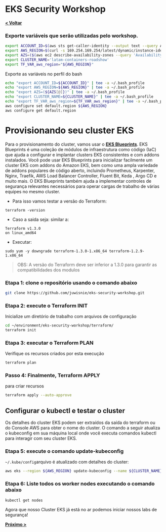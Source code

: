 # EKS Security Workshop

[**< Voltar**](./1-Prepare.md)

### Exporte variáveis ​​que serão utilizadas pelo workshop. 

```bash
export ACCOUNT_ID=$(aws sts get-caller-identity --output text --query Account)
export AWS_REGION=$(curl -s 169.254.169.254/latest/dynamic/instance-identity/document | jq -r '.region')
export AZS=($(aws ec2 describe-availability-zones --query 'AvailabilityZones[].ZoneName' --output text --region $AWS_REGION))
export CLUSTER_NAME='latam-containers-roadshow'
export TF_VAR_aws_region="${AWS_REGION}"
```

Exporte as variáveis no perfil do bash

```bash
echo "export ACCOUNT_ID=${ACCOUNT_ID}" | tee -a ~/.bash_profile
echo "export AWS_REGION=${AWS_REGION}" | tee -a ~/.bash_profile
echo "export AZS=(${AZS[@]})" | tee -a ~/.bash_profile
echo "export CLUSTER_NAME=${CLUSTER_NAME}" | tee -a ~/.bash_profile
echo "export TF_VAR_aws_region=${TF_VAR_aws_region}" | tee -a ~/.bash_profile
aws configure set default.region ${AWS_REGION}
aws configure get default.region
```

# Provisionando seu cluster EKS

Para o provisionamento do cluster, vamos usar o [**EKS Blueprints**](https://aws.amazon.com/blogs/containers/bootstrapping-clusters-with-eks-blueprints/). EKS Blueprints é uma coleção de módulos de infraestrutura como código (IaC) que ajuda a configurar e implantar clusters EKS consistentes e com addons instalados. Você pode usar EKS Blueprints para inicializar facilmente um cluster EKS com addons do Amazon EKS, bem como uma ampla variedade de addons populares de código aberto, incluindo Prometheus, Karpenter, Nginx, Traefik, AWS Load Balancer Controller, Fluent Bit, Keda , Argo CD e muito mais. O EKS Blueprints também ajuda a implementar controles de segurança relevantes necessários para operar cargas de trabalho de várias equipes no mesmo cluster.

* Para isso vamos testar a versão do Terraform:

``` 
terraform -version
```

* Caso a saida seja: similar a:
```
Terraform v1.3.0
on linux_amd64
```

* Executar:

```
sudo yum -y downgrade terraform-1.3.0-1.x86_64 terraform-1.2.9-1.x86_64
```
> OBS: A versão do Terraform deve ser inferior a 1.3.0 para garantir as compatibilidades dos modulos

### Etapa 1: clone o repositório usando o comando abaixo

```bash
git clone https://github.com/juwisnie/eks-security-workshop.git
```

### Etapa 2: execute o Terraform INIT

Inicialize um diretório de trabalho com arquivos de configuração

```bash
cd ~/environment/eks-security-workshop/terraform/
terraform init
```

### Etapa 3: executar o Terraform PLAN

Verifique os recursos criados por esta execução

```bash
terraform plan
```

### Passo 4: Finalmente, Terraform APPLY

para criar recursos

```bash
terraform apply --auto-approve
```

## Configurar o kubectl e testar o cluster

Os detalhes do cluster EKS podem ser extraídos da saída do terraform ou do Console AWS para obter o nome do cluster. O comando a seguir atualiza o kubeconfig em sua máquina local onde você executa comandos kubectl para interagir com seu cluster EKS.

### Etapa 5: execute o comando update-kubeconfig

`~/.kube/config`arquivo é atualizado com detalhes do cluster:

```bash
aws eks --region ${AWS_REGION} update-kubeconfig --name ${CLUSTER_NAME}
```

### Etapa 6: Liste todos os worker nodes executando o comando abaixo

```bash
kubectl get nodes
```
Agora que nosso Cluster EKS já está no ar podemos iniciar nossos labs de segurança!

[**Próximo >**](./3-Lab1.md)